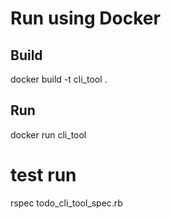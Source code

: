 # Run using Docker

## Build
docker build -t cli_tool .

## Run
docker run cli_tool

# test run

rspec todo_cli_tool_spec.rb
